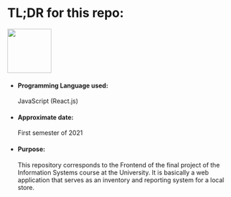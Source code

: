<h1>TL;DR for this repo:</h1>
<img src="https://upload.wikimedia.org/wikipedia/commons/a/a7/React-icon.svg" height="100" width="100">
<ul>
  <li><h4>Programming Language used:</h4>JavaScript (React.js)</li>
  <li><h4>Approximate date:</h4>First semester of 2021</li>
  <li><h4>Purpose:</h4>This repository corresponds to the Frontend of the final project of the Information Systems course at the University. It is basically a web application that serves as an inventory and reporting system for a local store.</li>
</ul>
